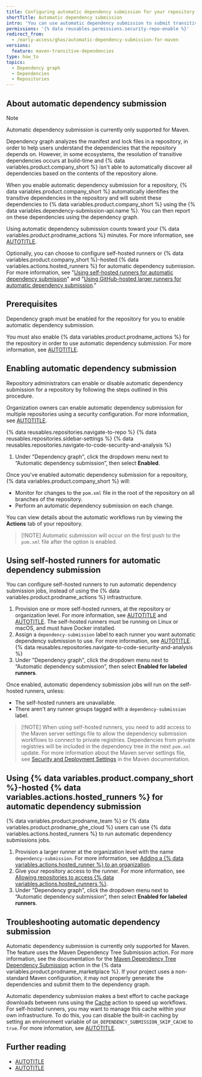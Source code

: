 ```yaml
---
title: Configuring automatic dependency submission for your repository
shortTitle: Automatic dependency submission
intro: 'You can use automatic dependency submission to submit transitive dependency data in your repository. This enables you to analyze these transitive dependencies using the dependency graph.'
permissions: '{% data reusables.permissions.security-repo-enable %}'
redirect_from:
  - /early-access/ghas/automatic-dependency-submission-for-maven
versions:
  feature: maven-transitive-dependencies
type: how_to
topics:
  - Dependency graph
  - Dependencies
  - Repositories
---
```


## About automatic dependency submission

> [!NOTE]
> Automatic dependency submission is currently only supported for Maven.

Dependency graph analyzes the manifest and lock files in a repository, in order to help users understand the dependencies that the repository depends on. However, in some ecosystems, the resolution of transitive dependencies occurs at build-time and {% data variables.product.company_short %} isn't able to automatically discover all dependencies based on the contents of the repository alone.

When you enable automatic dependency submission for a repository, {% data variables.product.company_short %} automatically identifies the transitive dependencies in the repository and will submit these dependencies to {% data variables.product.company_short %} using the {% data variables.dependency-submission-api.name %}. You can then report on these dependencies using the dependency graph.

Using automatic dependency submission counts toward your {% data variables.product.prodname_actions %} minutes. For more information, see [AUTOTITLE](/billing/managing-billing-for-github-actions/about-billing-for-github-actions).

Optionally, you can choose to configure self-hosted runners or {% data variables.product.company_short %}-hosted {% data variables.actions.hosted_runners %} for automatic dependency submission. For more information, see "[Using self-hosted runners for automatic dependency submission](/code-security/supply-chain-security/understanding-your-software-supply-chain/configuring-automatic-dependency-submission-for-your-repository#using-self-hosted-runners-for-automatic-dependency-submission
)" and "[Using GitHub-hosted larger runners for automatic dependency submission](/code-security/supply-chain-security/understanding-your-software-supply-chain/configuring-automatic-dependency-submission-for-your-repository#using-github-hosted-larger-runners-for-automatic-dependency-submission
)."

## Prerequisites

Dependency graph must be enabled for the repository for you to enable automatic dependency submission.

You must also enable {% data variables.product.prodname_actions %} for the repository in order to use automatic dependency submission. For more information, see [AUTOTITLE](/repositories/managing-your-repositorys-settings-and-features/enabling-features-for-your-repository/managing-github-actions-settings-for-a-repository).

## Enabling automatic dependency submission

Repository administrators can enable or disable automatic dependency submission for a repository by following the steps outlined in this procedure.

Organization owners can enable automatic dependency submission for multiple repositories using a security configuration. For more information, see [AUTOTITLE](/code-security/securing-your-organization/enabling-security-features-in-your-organization/creating-a-custom-security-configuration).

{% data reusables.repositories.navigate-to-repo %}
{% data reusables.repositories.sidebar-settings %}
{% data reusables.repositories.navigate-to-code-security-and-analysis %}
1. Under "Dependency graph", click the dropdown menu next to “Automatic dependency submission”, then select **Enabled**.

Once you've enabled automatic dependency submission for a repository, {% data variables.product.company_short %} will:
* Monitor for changes to the `pom.xml` file in the root of the repository on all branches of the repository.
* Perform an automatic dependency submission on each change.

You can view details about the automatic workflows run by viewing the **Actions** tab of your repository.

> [!NOTE] Automatic submission will occur on the first push to the `pom.xml` file after the option is enabled.

## Using self-hosted runners for automatic dependency submission

You can configure self-hosted runners to run automatic dependency submission jobs, instead of using the {% data variables.product.prodname_actions %} infrastructure.

1. Provision one or more self-hosted runners, at the repository or organization level. For more information, see [AUTOTITLE](/actions/hosting-your-own-runners/managing-self-hosted-runners/about-self-hosted-runners) and [AUTOTITLE](/actions/hosting-your-own-runners/managing-self-hosted-runners/adding-self-hosted-runners). The self-hosted runners must be running on Linux or macOS, and must have Docker installed.
1. Assign a `dependency-submission` label to each runner you want automatic dependency submission to use. For more information, see [AUTOTITLE](/actions/hosting-your-own-runners/managing-self-hosted-runners/using-labels-with-self-hosted-runners#assigning-a-label-to-a-self-hosted-runner).
{% data reusables.repositories.navigate-to-code-security-and-analysis %}
1. Under "Dependency graph", click the dropdown menu next to “Automatic dependency submission”, then select **Enabled for labeled runners**.

Once enabled, automatic dependency submission jobs will run on the self-hosted runners, unless:
* The self-hosted runners are unavailable.
* There aren't any runner groups tagged with a `dependency-submission` label.

>[!NOTE] When using self-hosted runners, you need to add access to the Maven server settings file to allow the dependency submission workflows to connect to private registries. Dependencies from private registries will be included in the dependency tree in the next `pom.xml` update. For more information about the Maven server settings file, see [Security and Deployment Settings](https://maven.apache.org/guides/introduction/introduction-to-dependency-mechanism.html#transitive-dependencies) in the Maven documentation.

## Using {% data variables.product.company_short %}-hosted {% data variables.actions.hosted_runners %} for automatic dependency submission

{% data variables.product.prodname_team %} or {% data variables.product.prodname_ghe_cloud %} users can use {% data variables.actions.hosted_runners %} to run automatic dependency submissions jobs.

1. Provision a larger runner at the organization level with the name `dependency-submission`. For more information, see [Adding a {% data variables.actions.hosted_runner %} to an organization](/actions/using-github-hosted-runners/about-larger-runners/managing-larger-runners#adding-a-larger-runner-to-an-organization).
1. Give your repository access to the runner. For more information, see [Allowing repositories to access {% data variables.actions.hosted_runners %}](/actions/using-github-hosted-runners/about-larger-runners/managing-larger-runners#allowing-repositories-to-access-larger-runners).
1. Under "Dependency graph", click the dropdown menu next to “Automatic dependency submission”, then select **Enabled for labeled runners**.

## Troubleshooting automatic dependency submission

Automatic dependency submission is currently only supported for Maven. The feature uses the Maven Dependency Tree Submission action. For more information, see the documentation for the [Maven Dependency Tree Dependency Submission](https://github.com/marketplace/actions/maven-dependency-tree-dependency-submission) action in the {% data variables.product.prodname_marketplace %}. If your project uses a non-standard Maven configuration, it may not properly generate the dependencies and submit them to the dependency graph.

Automatic dependency submission makes a best effort to cache package downloads between runs using the [Cache](https://github.com/marketplace/actions/cache) action to speed up workflows. For self-hosted runners, you may want to manage this cache within your own infrastructure. To do this, you can disable the built-in caching by setting an environment variable of `GH_DEPENDENCY_SUBMISSION_SKIP_CACHE` to `true`. For more information, see [AUTOTITLE](/actions/learn-github-actions/variables).

## Further reading

* [AUTOTITLE](/code-security/supply-chain-security/understanding-your-software-supply-chain/about-supply-chain-security)
* [AUTOTITLE](/code-security/supply-chain-security/understanding-your-software-supply-chain/using-the-dependency-submission-api)

